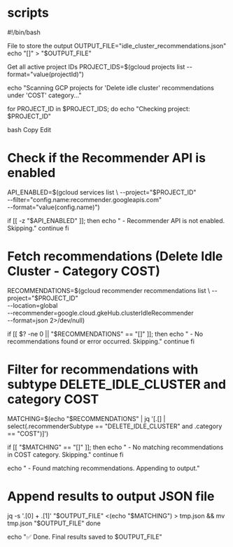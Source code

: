 # scripts

#!/bin/bash

File to store the output
OUTPUT_FILE="idle_cluster_recommendations.json"
echo "[]" > "$OUTPUT_FILE"

Get all active project IDs
PROJECT_IDS=$(gcloud projects list --format="value(projectId)")

echo "Scanning GCP projects for 'Delete idle cluster' recommendations under 'COST' category..."

for PROJECT_ID in $PROJECT_IDS; do
echo "Checking project: $PROJECT_ID"

bash
Copy
Edit
# Check if the Recommender API is enabled
API_ENABLED=$(gcloud services list \
    --project="$PROJECT_ID" \
    --filter="config.name:recommender.googleapis.com" \
    --format="value(config.name)")

if [[ -z "$API_ENABLED" ]]; then
    echo " - Recommender API is not enabled. Skipping."
    continue
fi

# Fetch recommendations (Delete Idle Cluster - Category COST)
RECOMMENDATIONS=$(gcloud recommender recommendations list \
    --project="$PROJECT_ID" \
    --location=global \
    --recommender=google.cloud.gkeHub.clusterIdleRecommender \
    --format=json 2>/dev/null)

if [[ $? -ne 0 || "$RECOMMENDATIONS" == "[]" ]]; then
    echo " - No recommendations found or error occurred. Skipping."
    continue
fi

# Filter for recommendations with subtype DELETE_IDLE_CLUSTER and category COST
MATCHING=$(echo "$RECOMMENDATIONS" | jq '[.[] | select(.recommenderSubtype == "DELETE_IDLE_CLUSTER" and .category == "COST")]')

if [[ "$MATCHING" == "[]" ]]; then
    echo " - No matching recommendations in COST category. Skipping."
    continue
fi

echo " - Found matching recommendations. Appending to output."

# Append results to output JSON file
jq -s '.[0] + .[1]' "$OUTPUT_FILE" <(echo "$MATCHING") > tmp.json && mv tmp.json "$OUTPUT_FILE"
done

echo "✅ Done. Final results saved to $OUTPUT_FILE"
